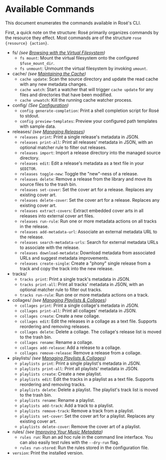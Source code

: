 # Available Commands

This document enumerates the commands available in Rosé's CLI.

First, a quick note on the structure: Rosé primarily organizes commands by the
resource they effect. Most commands are of the structure `rose {resource} {action}`.

- fs/ _(see [Browsing with the Virtual Filesystem](./VIRTUAL_FILESYSTEM.md))_
  - `fs mount`: Mount the virtual filesystem onto the configured `$fuse_mount_dir`.
  - `fs unmount`: Unmount the virtual filesystem by invoking `umount`.
- cache/ _(see [Maintaining the Cache](./CACHE_MAINTENANCE.md))_
  - `cache update`: Scan the source directory and update the read cache with
    any new metadata changes.
  - `cache watch`: Start a watcher that will trigger `cache update` for any
    files and directories that have been modified.
  - `cache unwatch`: Kill the running cache watcher process.
- config/ _(See [Configuration](./CONFIGURATION.md))_
  - `config generate-completion`: Print a shell completion script for Rosé to stdout.
  - `config preview-templates`: Preview your configured path templates with sample
    data.
- releases/ _(see [Managing Releases](./RELEASES.md))_
  - `releases print`: Print a single release's metadata in JSON.
  - `releases print-all`: Print all releases' metadata in JSON, with an
    optional matcher rule to filter out releases.
  - `releases import`: Import a release directory into the managed source
    directory.
  - `releases edit`: Edit a release's metadata as a text file in your
    `$EDITOR`.
  - `releases toggle-new`: Toggle the "new"-ness of a release.
  - `releases delete`: Remove a release from the library and move its source
    files to the trash bin.
  - `releases set-cover`: Set the cover art for a release. Replaces any
    existing cover art.
  - `releases delete-cover`: Set the cover art for a release. Replaces any
    existing cover art.
  - `releases extract-covers`: Extract embedded cover arts in all releases into
    external cover art files.
  - `releases run-rule`: Run one or more metadata actions on all tracks in the
    release.
  - `releases add-metadata-url`: Associate an external metadata URL to the release.
  - `releases search-metadata-urls`: Search for external metadata URLs to
    associate with the release.
  - `releases download-metadata`: Download metadata from associated URLs and
    suggest metadata improvements.
  - `releases create-single`: Create a "phony" single release from a track and
    copy the track into the new release.
- tracks/
  - `tracks print`: Print a single track's metadata in JSON.
  - `tracks print-all`: Print all tracks' metadata in JSON, with an optional
    matcher rule to filter out tracks.
  - `tracks run-rule`: Run one or more metadata actions on a track.
- collages/ _(see [Managing Playlists & Collages](./PLAYLISTS_COLLAGES.md))_
  - `collages print`: Print a single collage's metadata in JSON.
  - `collages print-all`: Print all collages' metadata in JSON.
  - `collages create`: Create a new collage.
  - `collages edit`: Edit the releases in a collage as a text file. Supports
    reordering and removing releases.
  - `collages delete`: Delete a collage. The collage's release list is moved to
    the trash bin.
  - `collages rename`: Rename a collage.
  - `collages add-release`: Add a release to a collage.
  - `collages remove-release`: Remove a release from a collage.
- playlists/ _(see [Managing Playlists & Collages](./PLAYLISTS_COLLAGES.md))_
  - `playlists print`: Print a single playlist's metadata in JSON.
  - `playlists print-all`: Print all playlists' metadata in JSON.
  - `playlists create`: Create a new playlist.
  - `playlists edit`: Edit the tracks in a playlist as a text file. Supports
    reordering and removing tracks.
  - `playlists delete`: Delete a playlist. The playlist's track list is moved to
    the trash bin.
  - `playlists rename`: Rename a playlist.
  - `playlists add-track`: Add a track to a playlist.
  - `playlists remove-track`: Remove a track from a playlist.
  - `playlists set-cover`: Set the cover art for a playlist. Replaces any existing
    cover art.
  - `playlists delete-cover`: Remove the cover art of a playlist.
- rules/ _(see [Improving Your Music Metadata](./METADATA_TOOLS.md))_
  - `rules run`: Run an ad hoc rule in the command line interface. You can also
    easily test rules with the `--dry-run` flag.
  - `rules run-stored`: Run the rules stored in the configuration file.
- `version`: Print the installed version.
